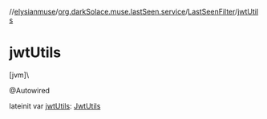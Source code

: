 //[elysianmuse](../../../index.md)/[org.darkSolace.muse.lastSeen.service](../index.md)/[LastSeenFilter](index.md)/[jwtUtils](jwt-utils.md)

# jwtUtils

[jvm]\

@Autowired

lateinit var [jwtUtils](jwt-utils.md): [JwtUtils](../../org.darkSolace.muse.security.service/-jwt-utils/index.md)
